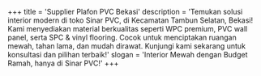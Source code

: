 +++
title = 'Supplier Plafon PVC Bekasi'
description = 'Temukan solusi interior modern di toko Sinar PVC, di Kecamatan Tambun Selatan, Bekasi! Kami menyediakan material berkualitas seperti WPC premium, PVC wall panel, serta SPC & vinyl flooring. Cocok untuk menciptakan ruangan mewah, tahan lama, dan mudah dirawat. Kunjungi kami sekarang untuk konsultasi dan pilihan terbaik!'
slogan = 'Interior Mewah dengan Budget Ramah, hanya di Sinar PVC!'
+++